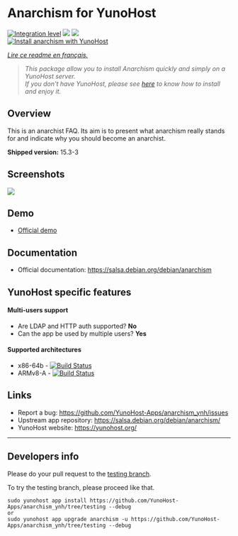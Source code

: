 # Anarchism for YunoHost

[![Integration level](https://dash.yunohost.org/integration/anarchism.svg)](https://dash.yunohost.org/appci/app/anarchism) ![](https://ci-apps.yunohost.org/ci/badges/anarchism.status.svg) ![](https://ci-apps.yunohost.org/ci/badges/anarchism.maintain.svg)  
[![Install anarchism with YunoHost](https://install-app.yunohost.org/install-with-yunohost.svg)](https://install-app.yunohost.org/?app=anarchism)

*[Lire ce readme en français.](./README_fr.md)*

> *This package allow you to install Anarchism quickly and simply on a YunoHost server.  
If you don't have YunoHost, please see [here](https://yunohost.org/install) to know how to install and enjoy it.*

## Overview
This is an anarchist FAQ. Its aim is to present what anarchism really stands for and indicate why you should become an anarchist.

**Shipped version:** 15.3-3

## Screenshots

![](https://salsa.debian.org/debian/anarchism/raw/debian/15.3-2/debian/anarchism.svg)

## Demo

* [Official demo](http://anarchism.pageabode.com/afaq/index.html)

## Documentation

 * Official documentation: https://salsa.debian.org/debian/anarchism

## YunoHost specific features

#### Multi-users support

 * Are LDAP and HTTP auth supported? **No**  
 * Can the app be used by multiple users? **Yes**

#### Supported architectures

* x86-64b - [![Build Status](https://ci-apps.yunohost.org/ci/logs/anarchism.svg)](https://ci-apps.yunohost.org/ci/apps/anarchism/)
* ARMv8-A - [![Build Status](https://ci-apps-arm.yunohost.org/ci/logs/anarchism.svg)](https://ci-apps-arm.yunohost.org/ci/apps/anarchism/)

## Links

 * Report a bug: https://github.com/YunoHost-Apps/anarchism_ynh/issues
 * Upstream app repository: https://salsa.debian.org/debian/anarchism/
 * YunoHost website: https://yunohost.org/

---

## Developers info

Please do your pull request to the [testing branch](https://github.com/YunoHost-Apps/anarchism_ynh/tree/testing).

To try the testing branch, please proceed like that.
```
sudo yunohost app install https://github.com/YunoHost-Apps/anarchism_ynh/tree/testing --debug
or
sudo yunohost app upgrade anarchism -u https://github.com/YunoHost-Apps/anarchism_ynh/tree/testing --debug
```
